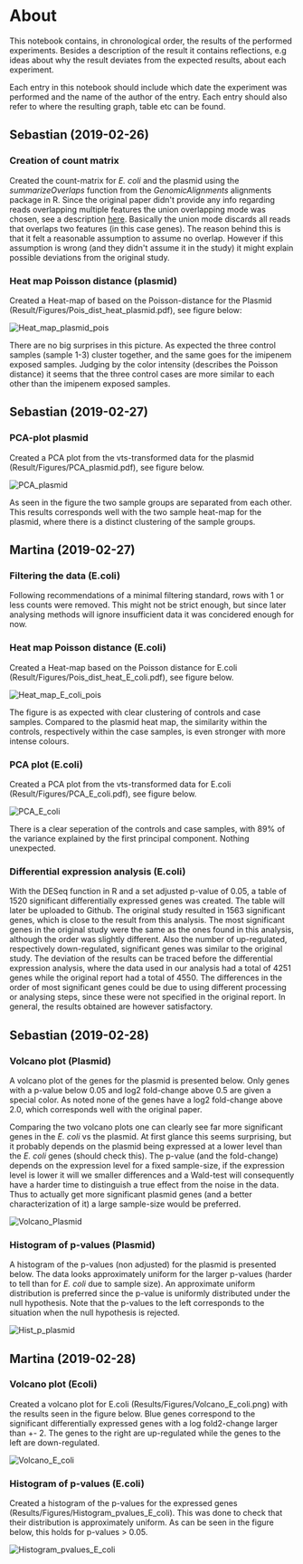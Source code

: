 # About 

This notebook contains, in chronological order, the results of the performed experiments. Besides a description of the result it contains reflections, e.g ideas about why the result deviates from the expected results, about each experiment.

Each entry in this notebook should include which date the experiment was performed and the name of the author of the entry. Each entry should also refer to where the resulting graph, table etc can be found. 

## Sebastian (2019-02-26)

### Creation of count matrix 

Created the count-matrix for *E. coli* and the plasmid using the *summarizeOverlaps* function from the *GenomicAlignments* alignments package in R. Since the original paper didn't provide any info regarding reads overlapping multiple features the union overlapping mode was chosen, see a description [here](https://www.bioconductor.org/packages/devel/bioc/vignettes/GenomicAlignments/inst/doc/summarizeOverlaps.pdf). Basically the union mode discards all reads that overlaps two features (in this case genes). The reason behind this is that it felt a reasonable assumption to assume no overlap. However if this assumption is wrong (and they didn't assume it in the study) it might explain possible deviations from the original study. 

### Heat map Poisson distance (plasmid)

Created a Heat-map of based on the Poisson-distance for the Plasmid (Result/Figures/Pois_dist_heat_plasmid.pdf), see figure below: 

![Heat_map_plasmid_pois](./Figures/Pois_dist_heat_plasmid.png)

There are no big surprises in this picture. As expected the three control samples (sample 1-3) cluster together, and the same goes for the imipenem exposed samples. Judging by the color intensity (describes the Poisson distance) it seems that the three control cases are more similar to each other than the imipenem exposed samples. 

## Sebastian (2019-02-27)

### PCA-plot plasmid

Created a PCA plot from the vts-transformed data for the plasmid (Result/Figures/PCA_plasmid.pdf), see figure below.

![PCA_plasmid](./Figures/PCA_plasmid.png)

As seen in the figure the two sample groups are separated from each other. This results corresponds well with the two sample heat-map for the plasmid, where there is a distinct clustering of the sample groups. 

## Martina (2019-02-27)

### Filtering the data (E.coli)

Following recommendations of a minimal filtering standard, rows  with 1 or less counts were removed. This might not be strict enough, but since later analysing methods will ignore insufficient data it was concidered enough for now. 

### Heat map Poisson distance (E.coli)

Created a Heat-map based on the Poisson distance for E.coli (Result/Figures/Pois_dist_heat_E_coli.pdf), see figure below.

![Heat_map_E_coli_pois](./Figures/Pois_dist_heat_E_coli.png)

The figure is as expected with clear clustering of controls and case samples. Compared to the plasmid heat map, the similarity within the controls, respectively within the case samples, is even stronger with more intense colours.

### PCA plot (E.coli)

Created a PCA plot from the vts-transformed data for E.coli (Result/Figures/PCA_E_coli.pdf), see figure below.

![PCA_E_coli](./Figures/PCA_E_coli.png)

There is a clear seperation of the controls and case samples, with 89% of the variance explained by the first principal component. Nothing unexpected.

### Differential expression analysis (E.coli)

With the DESeq function in R and a set adjusted p-value of 0.05, a table of 1520 significant differentially expressed genes was created. The table will later be uploaded to Github. The original study resulted in 1563 significant genes, which is close to the result from this analysis. The most significant genes in the original study were the same as the ones found in this analysis, although the order was slightly different. Also the number of up-regulated, respectively down-regulated, significant genes was similar to the original study. The deviation of the results can be traced before the differential expression analysis, where the data used in our analysis had a total of 4251 genes while the original report had a total of 4550. The differences in the order of most significant genes could be due to using different processing or analysing steps, since these were not specified in the original report. In general, the results obtained are however satisfactory.

## Sebastian (2019-02-28)

### Volcano plot (Plasmid)

A volcano plot of the genes for the plasmid is presented below. Only genes with a p-value below 0.05 and log2 fold-change above 0.5 are given a special color. As noted none of the genes have a log2 fold-change above 2.0, which corresponds well with the original paper. 

Comparing the two volcano plots one can clearly see far more significant genes in the *E. coli* vs the plasmid. At first glance this seems surprising, but it probably depends on the plasmid being expressed at a lower level than the *E. coli* genes (should check this). The p-value (and the fold-change) depends on the expression level for a fixed sample-size, if the expression level is lower it will we smaller differences and a Wald-test will consequently have a harder time to distinguish a true effect from the noise in the data. Thus to actually get more significant plasmid genes (and a better characterization of it) a large sample-size would be preferred. 

![Volcano_Plasmid](./Figures/Volcano_plasmid.png)

### Histogram of p-values (Plasmid)

A histogram of the p-values (non adjusted) for the plasmid is presented below. The data looks approximately uniform for the larger p-values (harder to tell than for *E. coli* due to sample size). An approximate uniform distribution is preferred since the p-value is uniformly distributed under the null hypothesis. Note that the p-values to the left corresponds to the situation when the null hypothesis is rejected. 

![Hist_p_plasmid](./Figures/Histogram_pvalues_plasmid.png)

## Martina (2019-02-28)

### Volcano plot (Ecoli)

Created a volcano plot for E.coli (Results/Figures/Volcano_E_coli.png) with the results seen in the figure below. Blue genes correspond to the significant differentially expressed genes with a log fold2-change larger than +- 2. The genes to the right are up-regulated while the genes to the left are down-regulated.

![Volcano_E_coli](./Figures/Volcano_E_coli.png)

### Histogram of p-values (E.coli)

Created a histogram of the p-values for the expressed genes (Results/Figures/Histogram_pvalues_E_coli). This was done to check that their distribution is approximately uniform. As can be seen in the figure below, this holds for  p-values > 0.05.

![Histogram_pvalues_E_coli](./Figures/Histogram_pvalues_E_coli.png)
